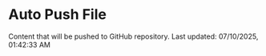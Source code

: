# Auto Push File

Content that will be pushed to GitHub repository.
Last updated: 07/10/2025, 01:42:33 AM